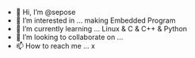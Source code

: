 - 👋 Hi, I’m @sepose
- 👀 I’m interested in ... making Embedded Program
- 🌱 I’m currently learning ... Linux & C & C++ & Python
- 💞️ I’m looking to collaborate on ...
- 📫 How to reach me ... x

<!---
sepose/sepose is a ✨ special ✨ repository because its `README.md` (this file) appears on your GitHub profile.
You can click the Preview link to take a look at your changes.
--->
